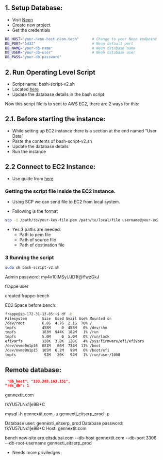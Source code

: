 ## 1. Setup Database:

- Visit [Neon](https://console.neon.tech)
- Create new project
- Get the credentials 

```bash
DB_HOST="your-neon-host.neon.tech"      # Change to your Neon endpoint
DB_PORT="5432"                          # Neon default port
DB_NAME="your-db-name"                  # Neon database name
DB_USER="your-db-user"                  # Neon database user
DB_PASS="your-db-password" 
```



## 2. Run Operating Level Script

- Script name: bash-script-v2.sh
- Located [here](./Operating%20System%20Script/bash-script-v2.sh)
- Update the database details in the bash script

Now this script file is to sent to AWS EC2, there are 2 ways for this: 



## 2.1. Before starting the instance: 


- While setting up EC2 instance there is a section at the end named "User Data" 
- Paste the contents of bash-script-v2.sh 
- Update the database details 
- Run the instance


## 2.2 Connect to EC2 Instance:

- Use guide from [here](./SSH%20into%20EC2/readme.md)


### Getting the script file inside the EC2 instance. 

- Using SCP we can send file to EC2 from local system. 

- Following is the format
```bash
scp -i /path/to/your-key-file.pem /path/to/local/file username@your-ec2-public-ip:/path/to/destination/
```
- Yes 3 paths are needed: 
    - Path to pem file
    - Path of source file
    - Path of destination file

### 3 Running the script

```bash
sudo sh bash-script-v2.sh
```

Admin password: my4v10lMSyUJD1f@YwzGkJ



frappe user

created frappe-bench





EC2 Space before bench:

```bash
frappe@ip-172-31-13-85:~$ df -h
Filesystem       Size  Used Avail Use% Mounted on
/dev/root        6.8G  4.7G  2.1G  70% /
tmpfs            458M     0  458M   0% /dev/shm
tmpfs            183M  944K  182M   1% /run
tmpfs            5.0M     0  5.0M   0% /run/lock
efivarfs         128K  3.8K  120K   4% /sys/firmware/efi/efivars
/dev/nvme0n1p16  881M   86M  734M  11% /boot
/dev/nvme0n1p15  105M  6.2M   99M   6% /boot/efi
tmpfs             92M   20K   92M   1% /run/user/1000
```


## Remote database: 

```json
 "db_host": "193.203.163.151",
"rds_db": 1
```


gennextit.com

fkYU57LNx1[e9B+C

mysql -h gennextit.com -u gennexti_eitserp_prod -p


Database user: gennexti_eitserp_prod
Database password: fkYU57LNx1[e9B+C
Host: gennextit.com





bench new-site erp.eitsdubai.com --db-host gennextit.com --db-port 3306 --db-root-username gennexti_eitserp_prod



- Needs more priviledges

